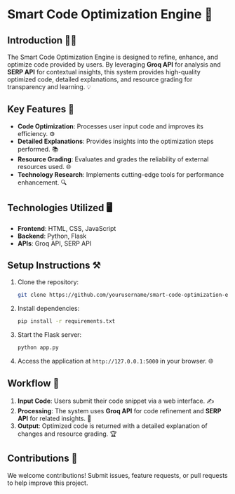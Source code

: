 # Smart Code Optimization Engine 🚀

## Introduction 🧑‍💻

The Smart Code Optimization Engine is designed to refine, enhance, and optimize code provided by users. By leveraging **Groq API** for analysis and **SERP API** for contextual insights, this system provides high-quality optimized code, detailed explanations, and resource grading for transparency and learning. 💡

## Key Features 🔑

- **Code Optimization**: Processes user input code and improves its efficiency. ⚙️
- **Detailed Explanations**: Provides insights into the optimization steps performed. 📚
- **Resource Grading**: Evaluates and grades the reliability of external resources used. 🌐
- **Technology Research**: Implements cutting-edge tools for performance enhancement. 🔍

## Technologies Utilized 🖥️

- **Frontend**: HTML, CSS, JavaScript
- **Backend**: Python, Flask
- **APIs**: Groq API, SERP API

## Setup Instructions ⚒️

1. Clone the repository:
   ```bash
   git clone https://github.com/yourusername/smart-code-optimization-engine.git
   ```
2. Install dependencies:
   ```bash
   pip install -r requirements.txt
   ```
3. Start the Flask server:
   ```bash
   python app.py
   ```
4. Access the application at `http://127.0.0.1:5000` in your browser. 🌐

## Workflow 🔄

1. **Input Code**: Users submit their code snippet via a web interface. ✍️
2. **Processing**: The system uses **Groq API** for code refinement and **SERP API** for related insights. 🤖
3. **Output**: Optimized code is returned with a detailed explanation of changes and resource grading. 🏆

## Contributions 🤝

We welcome contributions! Submit issues, feature requests, or pull requests to help improve this project.

